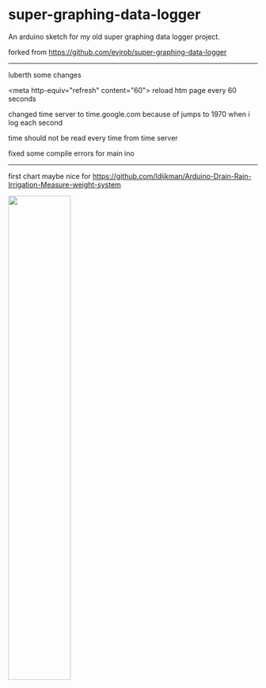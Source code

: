 # super-graphing-data-logger
An arduino sketch for my old super graphing data logger project.

forked from https://github.com/evjrob/super-graphing-data-logger

--------------------------

luberth some changes

\<meta http-equiv="refresh" content="60"\> reload htm page every 60 seconds

changed time server to time.google.com  because of jumps to 1970 when i log each second

time should not be read every time from time server

fixed some compile errors for main ino


---------------------



first chart maybe nice for https://github.com/ldijkman/Arduino-Drain-Rain-Irrigation-Measure-weight-system

<img src="https://github.com/ldijkman/super-graphing-data-logger/blob/master/images/first_chart.jpg" width="50%" heigth="50%">

